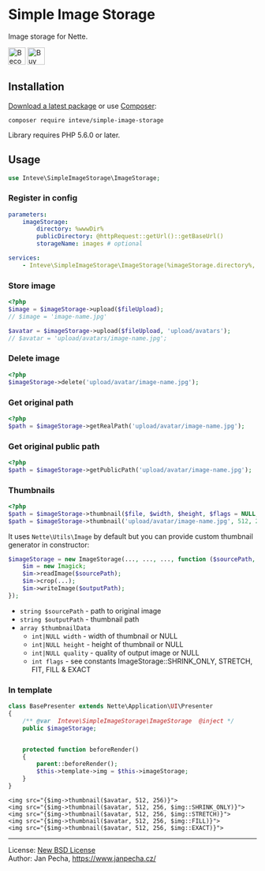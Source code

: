 
# Simple Image Storage

Image storage for Nette.

<a href="https://www.patreon.com/bePatron?u=9680759"><img src="https://c5.patreon.com/external/logo/become_a_patron_button.png" alt="Become a Patron!" height="35"></a>
<a href="https://www.paypal.me/janpecha/1eur"><img src="https://buymecoffee.intm.org/img/button-paypal-white.png" alt="Buy me a coffee" height="35"></a>


## Installation

[Download a latest package](https://github.com/inteve/simple-image-storage/releases) or use [Composer](http://getcomposer.org/):

```
composer require inteve/simple-image-storage
```

Library requires PHP 5.6.0 or later.


## Usage

``` php
use Inteve\SimpleImageStorage\ImageStorage;
```


### Register in config

``` yaml
parameters:
	imageStorage:
		directory: %wwwDir%
		publicDirectory: @httpRequest::getUrl()::getBaseUrl()
		storageName: images # optional

services:
	- Inteve\SimpleImageStorage\ImageStorage(%imageStorage.directory%, %imageStorage.publicDirectory%, %imageStorage.storageName%)
```


### Store image

``` php
<?php
$image = $imageStorage->upload($fileUpload);
// $image = 'image-name.jpg'

$avatar = $imageStorage->upload($fileUpload, 'upload/avatars');
// $avatar = 'upload/avatars/image-name.jpg';
```


### Delete image

``` php
<?php
$imageStorage->delete('upload/avatar/image-name.jpg');
```


### Get original path

``` php
<?php
$path = $imageStorage->getRealPath('upload/avatar/image-name.jpg');
```


### Get original public path

``` php
<?php
$path = $imageStorage->getPublicPath('upload/avatar/image-name.jpg');
```


### Thumbnails

``` php
<?php
$path = $imageStorage->thumbnail($file, $width, $height, $flags = NULL, $quality = NULL);
$path = $imageStorage->thumbnail('upload/avatar/image-name.jpg', 512, 256);
```

It uses `Nette\Utils\Image` by default but you can provide custom thumbnail generator in constructor:

``` php
$imageStorage = new ImageStorage(..., ..., ..., function ($sourcePath, $outputPath, array $thumbnailData) {
	$im = new Imagick;
	$im->readImage($sourcePath);
	$im->crop(...);
	$im->writeImage($outputPath);
});
```

* `string $sourcePath` - path to original image
* `string $outputPath` - thumbnail path
* `array $thumbnailData`
	* `int|NULL width` - width of thumbnail or NULL
	* `int|NULL height` - height of thumbnail or NULL
	* `int|NULL quality` - quality of output image or NULL
	* `int flags` - see constants ImageStorage::SHRINK_ONLY, STRETCH, FIT, FILL & EXACT


### In template

``` php
class BasePresenter extends Nette\Application\UI\Presenter
{
	/** @var  Inteve\SimpleImageStorage\ImageStorage  @inject */
	public $imageStorage;


	protected function beforeRender()
	{
		parent::beforeRender();
		$this->template->img = $this->imageStorage;
	}
}
```

``` smarty
<img src="{$img->thumbnail($avatar, 512, 256)}">
<img src="{$img->thumbnail($avatar, 512, 256, $img::SHRINK_ONLY)}">
<img src="{$img->thumbnail($avatar, 512, 256, $img::STRETCH)}">
<img src="{$img->thumbnail($avatar, 512, 256, $img::FILL)}">
<img src="{$img->thumbnail($avatar, 512, 256, $img::EXACT)}">
```

------------------------------

License: [New BSD License](license.md)
<br>Author: Jan Pecha, https://www.janpecha.cz/
